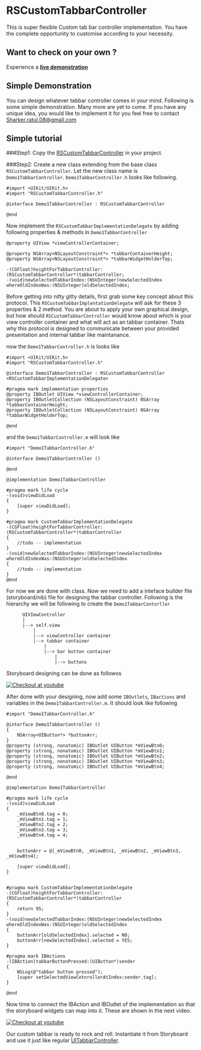 # RSCustomTabbarController
This is super flexible Custom tab bar controller implementation. You have the complete opportunity to customise according to your necessity.

## Want to check on your own ?
Experience a **[live demonstration](https://appetize.io/app/nqd9py0znzmgar66cxtfw7vxzc?device=iphone5s&scale=75&orientation=portrait&osVersion=9.3)**

## Simple Demonstration
You can design whatever tabbar controller comes in your mind. Following is some simple demonstration. Many more are yet to come. If you have any unique idea, you would like to implement it for you feel free to contact Sharker.ratul.08@gmail.com

<blockquote class="imgur-embed-pub" lang="en" data-id="a/gemBz"></blockquote><script async src="//s.imgur.com/min/embed.js" charset="utf-8"></script>

## Simple tutorial

###Step1: 
Copy the [RSCustomTabbarController](https://github.com/ratulSharker/RSCustomTabbarController/tree/master/RSCustomTabbarController/CustomTabbarConroller) in your project.

###Step2:
Create a new class extending from the base class `RSCustomTabbarController`. Let the new class name is `Demo1TabbarController`.
`Demo1TabbarController.h` looks like following.

```obj-c
#import <UIKit/UIKit.h>
#import "RSCustomTabbarController.h"

@interface Demo1TabbarController : RSCustomTabbarController 

@end
```
Now implement the `RSCustomTabbarImplementationDelegate` by adding following properties & methods in `Demo1TabbarController`

```obj-c
@property UIView *viewControllerContainer;

@property NSArray<NSLayoutConstraint*> *tabbarContainerHeight;
@property NSArray<NSLayoutConstraint*> *tabbarWidgetHolderTop;

-(CGFloat)heightForTabbarController:(RSCustomTabbarController*)tabbarController;
-(void)newSelectedTabbarIndex:(NSUInteger)newSelectedIndex whereOldIndexWas:(NSUInteger)oldSelectedIndex;
```

Before getting into nitty gitty details, first grab some key concept about this protocol. This `RSCustomTabbarImplentationDelegate` will
ask for these 3 properties & 2 method. You are about to apply your own graphical design, but how should `RSCustomTabbarController` would 
know about which is your view controller container and what will act as an tabbar container. Thats why this protocol is designed to communicate between your provided presentation and internal tabbar like maintanance.

now the `Demo1TabbarController.h` is looks like
```obj-c
#import <UIKit/UIKit.h>
#import "RSCustomTabbarController.h"

@interface Demo1TabbarController : RSCustomTabbarController <RSCustomTabbarImplementationDelegate>

#pragma mark implementation properties
@property IBOutlet UIView *viewControllerContainer;
@property IBOutletCollection (NSLayoutConstraint) NSArray *tabbarContainerHeight;
@property IBOutletCollection (NSLayoutConstraint) NSArray *tabbarWidgetHolderTop;

@end
```

and the `Demo1TabbarController.m` will look like
```obj-c
#import "Demo1TabbarController.h"

@interface Demo1TabbarController ()

@end

@implementation Demo1TabbarController

#pragma mark life cycle
-(void)viewDidLoad
{
    [super viewDidLoad];
}

#pragma mark CustomTabbarImplementationDelegate
-(CGFloat)heightForTabbarController:(RSCustomTabbarController*)tabbarController
{
    //todo -- implementation
}
-(void)newSelectedTabbarIndex:(NSUInteger)newSelectedIndex whereOldIndexWas:(NSUInteger)oldSelectedIndex
{
    //todo -- implementation
}
@end
```

For now we are done with class. Now we need to add a inteface builder file (storyboard/nib) file for designing the tabbar controller.
Following is the hierarchy we will be following to create the `Demo1TabbarContorller`

```
      UIVIewController
      |
      |--> self.view
          |
          |--> viewController container
          |--> tabbar container
              |
              |--> bar button container
                  |
                  |--> buttons
```

Storyboard designing can be done as followos

[![Checkout at youtube](https://img.youtube.com/vi/8Yq26NWsHVo/0.jpg)](https://www.youtube.com/watch?v=8Yq26NWsHVo)

After done with your designing, now add some `IBOutlets`, `IBactions` and variables in the `Demo1TabbarController.m`. It should look like following

```obj-c
#import "Demo1TabbarController.h"

@interface Demo1TabbarController ()
{
    NSArray<UIButton*> *buttonArr;
}
@property (strong, nonatomic) IBOutlet UIButton *mViewBtn0;
@property (strong, nonatomic) IBOutlet UIButton *mViewBtn1;
@property (strong, nonatomic) IBOutlet UIButton *mViewBtn2;
@property (strong, nonatomic) IBOutlet UIButton *mViewBtn3;
@property (strong, nonatomic) IBOutlet UIButton *mViewBtn4;

@end

@implementation Demo1TabbarController

#pragma mark life cycle
-(void)viewDidLoad
{
    _mViewBtn0.tag = 0;
    _mViewBtn1.tag = 1;
    _mViewBtn2.tag = 2;
    _mViewBtn3.tag = 3;
    _mViewBtn4.tag = 4;
    
    
    buttonArr = @[_mViewBtn0, _mViewBtn1, _mViewBtn2, _mViewBtn3, _mViewBtn4];
    
    [super viewDidLoad];
}


#pragma mark CustomTabbarImplementationDelegate
-(CGFloat)heightForTabbarController:(RSCustomTabbarController*)tabbarController
{
    return 95;
}
-(void)newSelectedTabbarIndex:(NSUInteger)newSelectedIndex whereOldIndexWas:(NSUInteger)oldSelectedIndex
{
    buttonArr[oldSelectedIndex].selected = NO;
    buttonArr[newSelectedIndex].selected = YES;
}

#pragma mark IBActions
-(IBAction)tabbarButtonPressed:(UIButton*)sender
{
    NSLog(@"tabbar button pressed");
    [super setSelectedViewCotnrollerAtIndex:sender.tag];
}

@end
```

Now time to connect the IBAction and IBOutlet of the implementation so that the storyboard widgets can map into it. These are shown in the next video.

[![Checkout at youtube](https://img.youtube.com/vi/kigm5uvIEuo/0.jpg)](https://www.youtube.com/watch?v=kigm5uvIEuo)

Our custom tabbar is ready to rock and roll. Instantiate it from Storyboard and use it just like regular [UITabbarController](https://developer.apple.com/library/ios/documentation/UIKit/Reference/UITabBarController_Class/).
